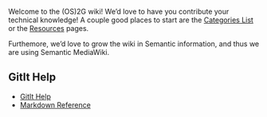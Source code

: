 Welcome to the (OS)2G wiki\! We’d love to have you contribute your
technical knowledge\! A couple good places to start are the [Categories
List](_categories) or the [Resources](_category/Resources) pages.

Furthemore, we’d love to grow the wiki in Semantic information, and thus
we are using Semantic MediaWiki.

## GitIt Help

  - [GitIt Help](GitItHelp)
  - [Markdown Reference](MarkdownRef)
